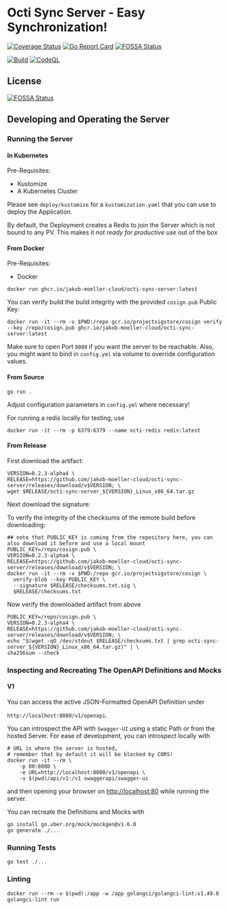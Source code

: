 # Octi Sync Server - Easy Synchronization!

[![Coverage Status](https://coveralls.io/repos/github/jakob-moeller-cloud/octi-sync-server/badge.svg?branch=main)](https://coveralls.io/github/jakob-moeller-cloud/octi-sync-server?branch=main)
[![Go Report Card](https://goreportcard.com/badge/github.com/jakob-moeller-cloud/octi-sync-server)](https://goreportcard.com/report/github.com/jakob-moeller-cloud/octi-sync-server)
[![FOSSA Status](https://app.fossa.com/api/projects/git%2Bgithub.com%2Fjakob-moeller-cloud%2Focti-sync-server.svg?type=shield)](https://app.fossa.com/projects/git%2Bgithub.com%2Fjakob-moeller-cloud%2Focti-sync-server?ref=badge_shield)

[![Build](https://github.com/jakob-moeller-cloud/octi-sync-server/actions/workflows/build.yaml/badge.svg?branch=main)](https://github.com/jakob-moeller-cloud/octi-sync-server/actions/workflows/build.yaml)
[![CodeQL](https://github.com/jakob-moeller-cloud/octi-sync-server/actions/workflows/codeql.yml/badge.svg)](https://github.com/jakob-moeller-cloud/octi-sync-server/actions/workflows/codeql.yml)


## License
[![FOSSA Status](https://app.fossa.com/api/projects/git%2Bgithub.com%2Fjakob-moeller-cloud%2Focti-sync-server.svg?type=large)](https://app.fossa.com/projects/git%2Bgithub.com%2Fjakob-moeller-cloud%2Focti-sync-server?ref=badge_large)


## Developing and Operating the Server

### Running the Server

#### In Kubernetes

Pre-Requisites:
- Kustomize
- A Kubernetes Cluster

Please see `deploy/kustomize` for a `kustomization.yaml` that you can use to deploy the Application.

By default, the Deployment creates a Redis to join the Server which is not bound to any PV.
This makes it *not ready for productive use* out of the box

#### From Docker

Pre-Requisites:
- Docker

```shell
docker run ghcr.io/jakob-moeller-cloud/octi-sync-server:latest
```

You can verify build the build integrity with the provided `cosign.pub` Public Key:

```shell
docker run -it --rm -v $PWD:/repo gcr.io/projectsigstore/cosign verify --key /repo/cosign.pub ghcr.io/jakob-moeller-cloud/octi-sync-server:latest
```

Make sure to open Port `8080` if you want the server to be reachable.
Also, you might want to bind in `config.yml` via volume to override configuration values.

#### From Source

```shell
go run .
```

Adjust configuration parameters in `config.yml` where necessary!

For running a redis locally for testing, use

```shell
docker run -it --rm -p 6379:6379 --name octi-redis redis:latest
```

#### From Release

First download the artifact:
```shell
VERSION=0.2.3-alpha4 \
RELEASE=https://github.com/jakob-moeller-cloud/octi-sync-server/releases/download/v$VERSION; \
wget $RELEASE/octi-sync-server_${VERSION}_Linux_x86_64.tar.gz
```

Next download the signature:

To verify the integrity of the checksums of the remote build before downloading:
```shell
## note that PUBLIC_KEY is coming from the repository here, you can also download it before and use a local mount
PUBLIC_KEY=/repo/cosign.pub \
VERSION=0.2.3-alpha4 \
RELEASE=https://github.com/jakob-moeller-cloud/octi-sync-server/releases/download/v$VERSION; \
docker run -it --rm -v $PWD:/repo gcr.io/projectsigstore/cosign \
  verify-blob --key PUBLIC_KEY \
  --signature $RELEASE/checksums.txt.sig \
  $RELEASE/checksums.txt
```

Now verify the downloaded artifact from above

```shell
PUBLIC_KEY=/repo/cosign.pub \
VERSION=0.2.3-alpha4 \
RELEASE=https://github.com/jakob-moeller-cloud/octi-sync-server/releases/download/v$VERSION; \
echo "$(wget -qO /dev/stdout $RELEASE/checksums.txt | grep octi-sync-server_${VERSION}_Linux_x86_64.tar.gz)" | \
sha256sum --check
```

### Inspecting and Recreating The OpenAPI Definitions and Mocks

#### V1

You can access the active JSON-Formatted OpenAPI Definition under

`http://localhost:8080/v1/openapi`.

You can introspect the API with `Swagger-UI` using a static Path or from the hosted Server. 
For ease of development, you can introspect locally with 

```shell
# URL is where the server is hosted, 
# remember that by default it will be blocked by CORS!
docker run -it --rm \
    -p 80:8080 \
    -e URL=http://localhost:8080/v1/openapi \
    -v $(pwd)/api/v1:/v1 swaggerapi/swagger-ui
```
and then opening your browser on [http://localhost:80](http://localhost:80) while running the server.

You can recreate the Definitions and Mocks with

```shell
go install go.uber.org/mock/mockgen@v1.6.0
go generate ./...
```

### Running Tests

```shell
go test ./...
```

### Linting

```shell
docker run --rm -v $(pwd):/app -w /app golangci/golangci-lint:v1.49.0 golangci-lint run
```
